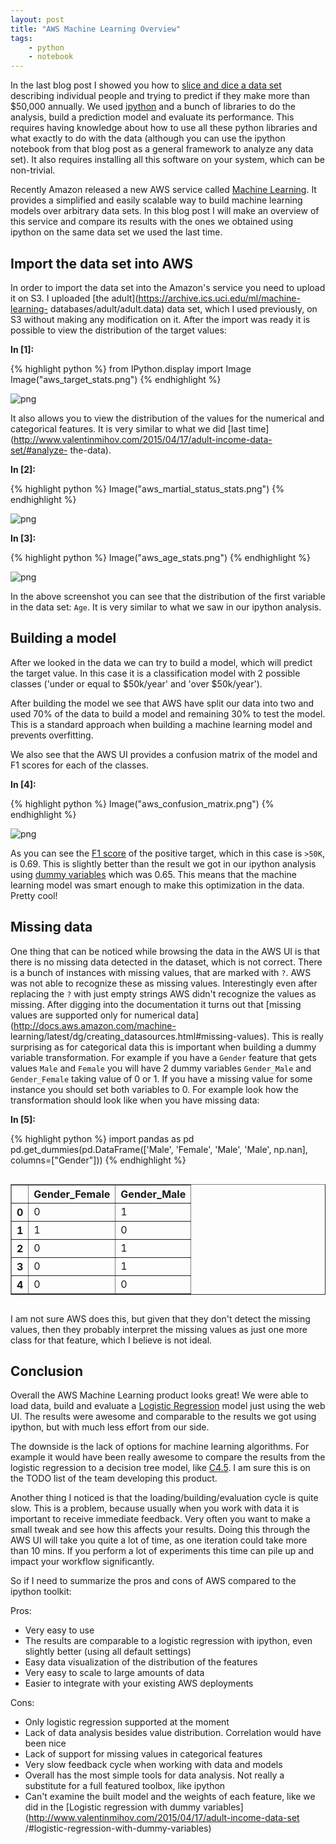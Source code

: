 ```yaml
---
layout: post
title: "AWS Machine Learning Overview"
tags:
    - python
    - notebook
---
```

In the last blog post I showed you how to [slice and dice a data
set](http://www.valentinmihov.com/2015/04/17/adult-income-data-set/) describing
individual people and trying to predict if they make more than $50,000 annually.
We used [ipython](http://ipython.org/) and a bunch of libraries to do the
analysis, build a prediction model and evaluate its performance. This requires
having knowledge about how to use all these python libraries and what exactly to
do with the data (although you can use the ipython notebook from that blog post
as a general framework to analyze any data set). It also requires installing all
this software on your system, which can be non-trivial.

Recently Amazon released a new AWS service called [Machine
Learning](http://aws.amazon.com/machine-learning/). It provides a simplified and
easily scalable way to build machine learning models over arbitrary data sets.
In this blog post I will make an overview of this service and compare its
results with the ones we obtained using ipython on the same data set we used the
last time.

## Import the data set into AWS

In order to import the data set into the Amazon's service you need to upload it
on S3. I uploaded [the adult](https://archive.ics.uci.edu/ml/machine-learning-
databases/adult/adult.data) data set, which I used previously, on S3 without
making any modification on it. After the import was ready it is possible to view
the distribution of the target values:

**In [1]:**

{% highlight python %}
from IPython.display import Image 
Image("aws_target_stats.png")
{% endhighlight %}




![png](/notebooks/aws-machine-learning-overview_files/aws-machine-learning-overview_2_0.png)



It also allows you to view the distribution of the values for the numerical and
categorical features. It is very similar to what we did [last
time](http://www.valentinmihov.com/2015/04/17/adult-income-data-set/#analyze-
the-data).

**In [2]:**

{% highlight python %}
Image("aws_martial_status_stats.png")
{% endhighlight %}




![png](/notebooks/aws-machine-learning-overview_files/aws-machine-learning-overview_4_0.png)



**In [3]:**

{% highlight python %}
Image("aws_age_stats.png")
{% endhighlight %}




![png](/notebooks/aws-machine-learning-overview_files/aws-machine-learning-overview_5_0.png)



In the above screenshot you can see that the distribution of the first variable
in the data set: `Age`. It is very similar to what we saw in our ipython
analysis.

## Building a model

After we looked in the data we can try to build a model, which will predict the
target value. In this case it is a classification model with 2 possible classes
('under or equal to \$50k/year' and 'over \$50k/year').

After building the model we see that AWS have split our data into two and used
70% of the data to build a model and remaining 30% to test the model. This is a
standard approach when building a machine learning model and prevents
overfitting.

We also see that the AWS UI provides a confusion matrix of the model and F1
scores for each of the classes.

**In [4]:**

{% highlight python %}
Image("aws_confusion_matrix.png")
{% endhighlight %}




![png](/notebooks/aws-machine-learning-overview_files/aws-machine-learning-overview_8_0.png)



As you can see the [F1 score](http://en.wikipedia.org/wiki/F1_score) of the
positive target, which in this case is `>50K`, is 0.69. This is slightly better
than the result we got in our ipython analysis using [dummy
variables](http://en.wikipedia.org/wiki/Dummy_variable_%28statistics%29) which
was 0.65. This means that the machine learning model was smart enough to make
this optimization in the data. Pretty cool!

## Missing data

One thing that can be noticed while browsing the data in the AWS UI is that
there is no missing data detected in the dataset, which is not correct. There is
a bunch of instances with missing values, that are marked with `?`. AWS was not
able to recognize these as missing values. Interestingly even after replacing
the `?` with just empty strings AWS didn't recognize the values as missing.
After digging into the documentation it turns out that [missing values are
supported only for numerical data](http://docs.aws.amazon.com/machine-
learning/latest/dg/creating_datasources.html#missing-values). This is really
surprising as for categorical data this is important when building a dummy
variable transformation. For example if you have a `Gender` feature that gets
values `Male` and `Female` you will have 2 dummy variables `Gender_Male` and
`Gender_Female` taking value of 0 or 1. If you have a missing value for some
instance you should set both variables to 0. For example look how the
transformation should look like when you have missing data:

**In [5]:**

{% highlight python %}
import pandas as pd
pd.get_dummies(pd.DataFrame(['Male', 'Female', 'Male', 'Male', np.nan], columns=["Gender"]))
{% endhighlight %}




<div style="max-height:1000px;max-width:1500px;overflow:auto;">
<table border="1" class="dataframe">
  <thead>
    <tr style="text-align: right;">
      <th></th>
      <th>Gender_Female</th>
      <th>Gender_Male</th>
    </tr>
  </thead>
  <tbody>
    <tr>
      <th>0</th>
      <td> 0</td>
      <td> 1</td>
    </tr>
    <tr>
      <th>1</th>
      <td> 1</td>
      <td> 0</td>
    </tr>
    <tr>
      <th>2</th>
      <td> 0</td>
      <td> 1</td>
    </tr>
    <tr>
      <th>3</th>
      <td> 0</td>
      <td> 1</td>
    </tr>
    <tr>
      <th>4</th>
      <td> 0</td>
      <td> 0</td>
    </tr>
  </tbody>
</table>
</div>



I am not sure AWS does this, but given that they don't detect the missing
values, then they probably interpret the missing values as just one more class
for that feature, which I believe is not ideal.

## Conclusion

Overall the AWS Machine Learning product looks great! We were able to load data,
build and evaluate a [Logistic
Regression](http://en.wikipedia.org/wiki/Logistic_regression) model just using
the web UI. The results were awesome and comparable to the results we got using
ipython, but with much less effort from our side.

The downside is the lack of options for machine learning algorithms. For example
it would have been really awesome to compare the results from the logistic
regression to a decision tree model, like
[C4.5](http://en.wikipedia.org/wiki/C4.5_algorithm). I am sure this is on the
TODO list of the team developing this product.

Another thing I noticed is that the loading/building/evaluation cycle is quite
slow. This is a problem, because usually when you work with data it is important
to receive immediate feedback. Very often you want to make a small tweak and see
how this affects your results. Doing this through the AWS UI will take you quite
a lot of time, as one iteration could take more than 10 mins. If you perform a
lot of experiments this time can pile up and impact your workflow significantly.

So if I need to summarize the pros and cons of AWS compared to the ipython
toolkit:

Pros:

* Very easy to use
* The results are comparable to a logistic regression with ipython, even
slightly better (using all default settings)
* Easy data visualization of the distribution of the features
* Very easy to scale to large amounts of data
* Easier to integrate with your existing AWS deployments

Cons:

* Only logistic regression supported at the moment
* Lack of data analysis besides value distribution. Correlation would have been
nice
* Lack of support for missing values in categorical features
* Very slow feedback cycle when working with data and models
* Overall has the most simple tools for data analysis. Not really a substitute
for a full featured toolbox, like ipython
* Can't examine the built model and the weights of each feature, like we did in
the [Logistic regression with dummy
variables](http://www.valentinmihov.com/2015/04/17/adult-income-data-set
/#logistic-regression-with-dummy-variables)
